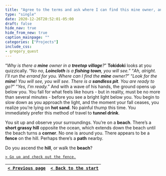 ```yaml
---
title: "Agree to the terms and ask where I can find this mine owner, and why there is a mine owner in a treetop village."
type: "single"
date: 2020-12-26T20:52:01-05:00
draft: false
hide_nav: true
hide_from_new: true
caption_mainpage: ""
categories: ["Projects"]
include_css:
- gregory_quest
---
```


“*Why is there a **mine** owner in a **treetop village**?*” **Tokidoki** looks at you quizzically. “*No no, **Loincloth** is a **fishing town**, you will see.*” “*Ah, alright. I’ll run the errand for you. Where can I find the **mine** owner?*” “*Look for the **mine**! You will see, you will see. There is a **sandless pit**. You are ready to go?*”
“*Yes, I’m ready.*” And with a wave of his hands, the ground opens up below you. You fall for what feels like hours - but in reality, must be no more than several minutes - before you see a bright light below you. You begin to slow down as you approach the light, and the moment your fall ceases, you realize you’re lying on **hot sand**. No painful thump this time. You immediately prefer this method of travel to **tunnel drink**.

You sit up and observe your surroundings. You’re on a **beach**. There’s a **short grassy hill** opposite the ocean, which extends down the beach until the beach turns a **corner**. No one is around you. There appears to be a **fence** on the hill. Perhaps there’s a **path** nearby.

Do you ascend the **hill**, or walk the **beach**?

[``> Go up and check out the fence.``](../75)

|[``< Previous page``](../73)|[``< Back to the start``](../)|
|---|---|